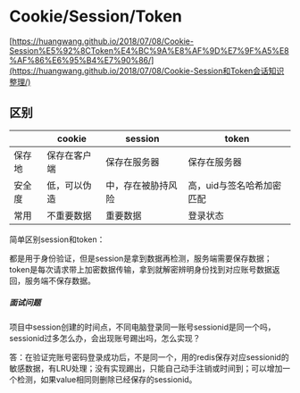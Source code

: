 # Cookie/Session/Token

  [https://huangwang.github.io/2018/07/08/Cookie-Session%E5%92%8CToken%E4%BC%9A%E8%AF%9D%E7%9F%A5%E8%AF%86%E6%95%B4%E7%90%86/](https://huangwang.github.io/2018/07/08/Cookie-Session和Token会话知识整理/) 

## 区别

|        | cookie       | session            | token                     |
| ------ | ------------ | ------------------ | ------------------------- |
| 保存地 | 保存在客户端 | 保存在服务器       | 保存在服务器              |
| 安全度 | 低，可以伪造 | 中，存在被胁持风险 | 高，uid与签名哈希加密匹配 |
| 常用   | 不重要数据   | 重要数据           | 登录状态                  |

简单区别session和token：

都是用于身份验证，但是session是拿到数据再检测，服务端需要保存数据；token是每次请求带上加密数据传输，拿到就解密辨明身份找到对应账号数据返回，服务端不保存数据。

##### 面试问题

项目中session创建的时间点，不同电脑登录同一账号sessionid是同一个吗，sessionid过多怎么办，会出现账号踢出吗，怎么实现？

答：在验证完账号密码登录成功后，不是同一个，用的redis保存对应sessionid的敏感数据，有LRU处理；没有实现踢出，只能自己动手注销或时间到；可以增加一个检测，如果value相同则删除已经保存的sessionid。

